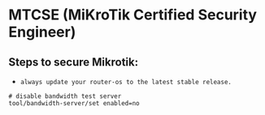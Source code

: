 # MTCSE (MiKroTik Certified Security Engineer)

## Steps to secure Mikrotik:

* `always update your router-os to the latest stable release.`

```
# disable bandwidth test server
tool/bandwidth-server/set enabled=no


```


